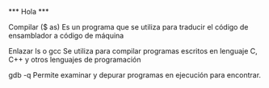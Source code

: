 *** Hola  *** 

Compilar ($ as)
Es un programa que se utiliza para traducir el código de ensamblador a código de máquina 

Enlazar ls o  gcc
Se utiliza para compilar programas escritos en lenguaje C, C++ y otros lenguajes de programación

gdb -q
Permite  examinar y depurar programas en ejecución para encontrar.

